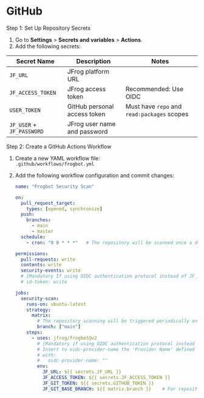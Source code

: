# GitHub

Step 1: Set Up Repository Secrets

1. Go to **Settings** > **Secrets and variables** > **Actions**.
2. Add the following secrets:

| Secret Name               | Description                  | Notes                                       |
| ------------------------- | ---------------------------- | ------------------------------------------- |
| `JF_URL`                  | JFrog platform URL           |                                             |
| `JF_ACCESS_TOKEN`         | JFrog access token           | Recommended: Use OIDC                       |
| `USER_TOKEN`              | GitHub personal access token | Must have `repo` and `read:packages` scopes |
| `JF_USER` + `JF_PASSWORD` | JFrog user name and password |                                             |

Step 2: Create a GitHub Actions Workflow

1. Create a new YAML workflow file: \
   `.github/workflows/frogbot.yml`
2.  Add the following workflow configuration and commit changes:

    ```yaml
    name: "Frogbot Security Scan"

    on:
      pull_request_target:
        types: [opened, synchronize]
      push:
        branches:
          - main
          - master
      schedule:
        - cron: "0 0 * * *"   # The repository will be scanned once a day at 00:00 GMT.

    permissions:
      pull-requests: write
      contents: write
      security-events: write
      # [Mandatory If using OIDC authentication protocol instead of JF_ACCESS_TOKEN]
      # id-token: write

    jobs:
      security-scan:
        runs-on: ubuntu-latest
        strategy:
          matrix:
            # The repository scanning will be triggered periodically on the following branches.
            branch: ["main"]
        steps:
          - uses: jfrog/frogbot@v2
            # [Mandatory if using OIDC authentication protocol instead of JF_ACCESS_TOKEN]
            # Insert to oidc-provider-name the 'Provider Name' defined in the OIDC integration configured in the JPD
            # with:
            #   oidc-provider-name: ""
            env:
              JF_URL: ${{ secrets.JF_URL }}
              JF_ACCESS_TOKEN: ${{ secrets.JF_ACCESS_TOKEN }}
              JF_GIT_TOKEN: ${{ secrets.GITHUB_TOKEN }}
              JF_GIT_BASE_BRANCH: ${{ matrix.branch }}    # For repository scan action
    ```
